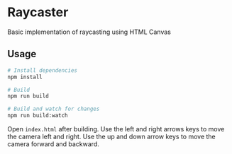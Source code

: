 # Raycaster

Basic implementation of raycasting using HTML Canvas

## Usage

``` bash
# Install dependencies
npm install

# Build
npm run build

# Build and watch for changes
npm run build:watch
```

Open `index.html` after building. Use the left and right arrows keys to move the camera left and right. Use the up and down arrow keys to move the camera forward and backward.
